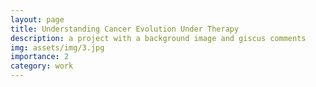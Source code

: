 ```yaml
---
layout: page
title: Understanding Cancer Evolution Under Therapy
description: a project with a background image and giscus comments
img: assets/img/3.jpg
importance: 2
category: work
---
```



